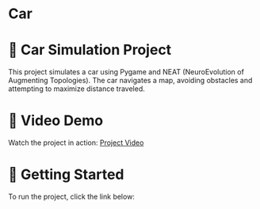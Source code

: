 # Car

# 🚗 Car Simulation Project
This project simulates a car using Pygame and NEAT (NeuroEvolution of Augmenting Topologies). The car navigates a map, avoiding obstacles and attempting to maximize distance traveled.

# 🎥 Video Demo
Watch the project in action: [Project Video](https://github.com/Jesteban247/Ai-car-simulation/blob/main/video/test.mov)

# 🚀 Getting Started
To run the project, click the link below:
